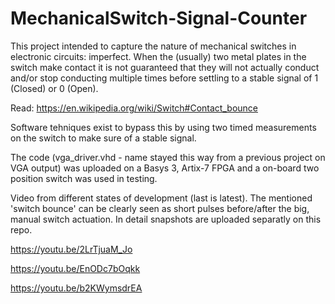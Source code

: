 # MechanicalSwitch-Signal-Counter

This project intended to capture the nature of mechanical switches in electronic circuits: imperfect. When the (usually) two metal plates in the switch make contact it is not guaranteed that they will not actually conduct and/or stop conducting multiple times before settling to a stable signal of 1 (Closed) or 0 (Open).

Read: https://en.wikipedia.org/wiki/Switch#Contact_bounce

Software tehniques exist to bypass this by using two timed measurements on the switch to make sure of a stable signal.

The code (vga_driver.vhd - name stayed this way from a previous project on VGA output) was uploaded on a Basys 3, Artix-7 FPGA and a on-board two position switch was used in testing.

Video from different states of development (last is latest). The mentioned 'switch bounce' can be clearly seen as short pulses before/after the big, manual switch actuation. In detail snapshots are uploaded separatly on this repo.

https://youtu.be/2LrTjuaM_Jo

https://youtu.be/EnODc7bOqkk

https://youtu.be/b2KWymsdrEA

